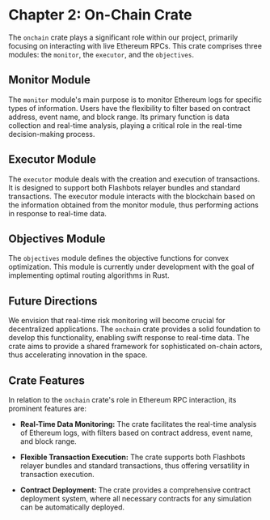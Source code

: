 # Chapter 2: On-Chain Crate

The `onchain` crate plays a significant role within our project, primarily focusing on interacting with live Ethereum RPCs. This crate comprises three modules: the `monitor`, the `executor`, and the `objectives`.

## Monitor Module

The `monitor` module's main purpose is to monitor Ethereum logs for specific types of information. Users have the flexibility to filter based on contract address, event name, and block range. Its primary function is data collection and real-time analysis, playing a critical role in the real-time decision-making process.

## Executor Module

The `executor` module deals with the creation and execution of transactions. It is designed to support both Flashbots relayer bundles and standard transactions. The executor module interacts with the blockchain based on the information obtained from the monitor module, thus performing actions in response to real-time data.

## Objectives Module

The `objectives` module defines the objective functions for convex optimization. This module is currently under development with the goal of implementing optimal routing algorithms in Rust.

## Future Directions

We envision that real-time risk monitoring will become crucial for decentralized applications. The `onchain` crate provides a solid foundation to develop this functionality, enabling swift response to real-time data. The crate aims to provide a shared framework for sophisticated on-chain actors, thus accelerating innovation in the space.

## Crate Features

In relation to the `onchain` crate's role in Ethereum RPC interaction, its prominent features are:

* **Real-Time Data Monitoring:** The crate facilitates the real-time analysis of Ethereum logs, with filters based on contract address, event name, and block range.

* **Flexible Transaction Execution:** The crate supports both Flashbots relayer bundles and standard transactions, thus offering versatility in transaction execution.

* **Contract Deployment:** The crate provides a comprehensive contract deployment system, where all necessary contracts for any simulation can be automatically deployed.
